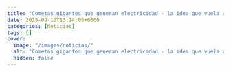 ```yaml
---
title: "Cometas gigantes que generan electricidad - la idea que vuela alto desde Irlanda"
date: 2025-08-10T13:14:05+0000
categories: [Noticias]
tags: []
cover:
  image: "/images/noticias/"
  alt: "Cometas gigantes que generan electricidad - la idea que vuela alto desde Irlanda"
  hidden: false
---
```



